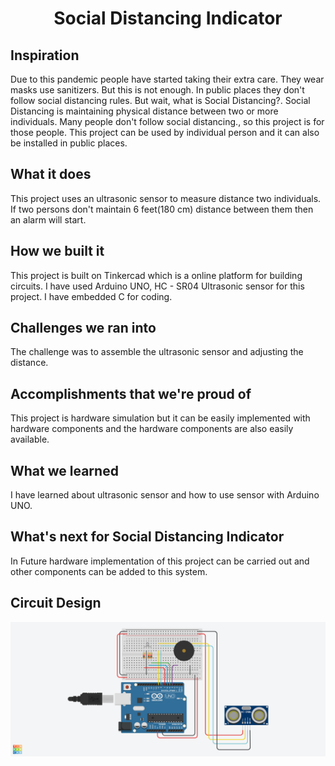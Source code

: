 <h1 align="center">Social Distancing Indicator</h1>

## Inspiration

Due to this pandemic people have started taking their extra care. They wear masks use sanitizers. But this is not enough. In public places they don't follow social distancing rules. But wait, what is Social Distancing?. Social Distancing is maintaining physical distance between two or more individuals. Many people don't follow social distancing., so this project is for those people. This project can be used by individual person and it can also be installed in public places.

## What it does

This project uses an ultrasonic sensor to measure distance two individuals. If two persons don't maintain 6 feet(180 cm) distance between them then an alarm will start.

## How we built it

This project is built on Tinkercad which is a online platform for building circuits.  I have used Arduino UNO, HC - SR04 Ultrasonic sensor for this project. I have embedded C for coding.

## Challenges we ran into

The challenge was to assemble the ultrasonic sensor and adjusting the distance.

## Accomplishments that we're proud of

This project is hardware simulation but it can be easily implemented with hardware components and the hardware components are also easily available.

## What we learned

I have learned about ultrasonic sensor and how to use sensor with Arduino UNO.

## What's next for Social Distancing Indicator

In Future hardware implementation of this project can be carried out and other components can be added to this system.

## Circuit Design

<img align="center" src="Social Distancing Indicator.png">
